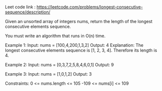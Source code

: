 Leet code link : https://leetcode.com/problems/longest-consecutive-sequence/description/

Given an unsorted array of integers nums, return the length of the longest consecutive elements sequence.

You must write an algorithm that runs in O(n) time.

Example 1:
Input: nums = [100,4,200,1,3,2]
Output: 4
Explanation: The longest consecutive elements sequence is [1, 2, 3, 4]. Therefore its length is 4.

Example 2:
Input: nums = [0,3,7,2,5,8,4,6,0,1]
Output: 9

Example 3:
Input: nums = [1,0,1,2]
Output: 3

Constraints:
0 <= nums.length <= 105
-109 <= nums[i] <= 109